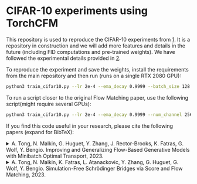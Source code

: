 # CIFAR-10 experiments using TorchCFM

This repository is used to reproduce the CIFAR-10 experiments from [1](https://arxiv.org/abs/2302.00482). It is a repository in construction and we will add more features and details in the future (including FID computations and pre-trained weights). We have followed the experimental details provided in [2](https://openreview.net/forum?id=PqvMRDCJT9t).

To reproduce the experiment and save the weights, install the requirements from the main repository and then run (runs on a single RTX 2080 GPU):

```bash
python3 train_cifar10.py --lr 2e-4 --ema_decay 0.9999 --batch_size 128 --total_steps 800001 --save_step 20000
```

To run a script closer to the original Flow Matching paper, use the following script(might require several GPUs):

```bash
python3 train_cifar10.py --lr 2e-4 --ema_decay 0.9999 --num_channel 256 --batch_size 256 --total_steps 400001 --save_step 20000
```

If you find this code useful in your research, please cite the following papers (expand for BibTeX):

<details>
<summary>
A. Tong, N. Malkin, G. Huguet, Y. Zhang, J. Rector-Brooks, K. Fatras, G. Wolf, Y. Bengio. Improving and Generalizing Flow-Based Generative Models with Minibatch Optimal Transport, 2023.
</summary>

```bibtex
@article{tong2023improving,
  title={Improving and Generalizing Flow-Based Generative Models with Minibatch Optimal Transport},
  author={Tong, Alexander and Malkin, Nikolay and Huguet, Guillaume and Zhang, Yanlei and {Rector-Brooks}, Jarrid and Fatras, Kilian and Wolf, Guy and Bengio, Yoshua},
  year={2023},
  journal={arXiv preprint 2302.00482}
}
```

</details>

<details>
<summary>
A. Tong, N. Malkin, K. Fatras, L. Atanackovic, Y. Zhang, G. Huguet, G. Wolf, Y. Bengio. Simulation-Free Schrödinger Bridges via Score and Flow Matching, 2023.
</summary>

```bibtex
@article{tong2023simulation,
   title={Simulation-Free Schr{\"o}dinger Bridges via Score and Flow Matching},
   author={Tong, Alexander and Malkin, Nikolay and Fatras, Kilian and Atanackovic, Lazar and Zhang, Yanlei and Huguet, Guillaume and Wolf, Guy and Bengio, Yoshua},
   year={2023},
   journal={arXiv preprint 2307.03672}
}
```
